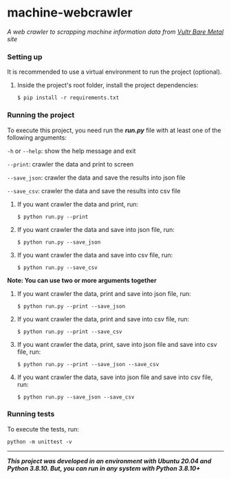 # machine-webcrawler
*A web crawler to scrapping machine information data from [Vultr Bare Metal](https://www.vultr.com/products/bare-metal/#pricing) site*


### Setting up
It is recommended to use a virtual environment to run the project (optional).

1.  Inside the project's root folder, install the project dependencies:
    ```
    $ pip install -r requirements.txt
    ```

### Running the project
To execute this project, you need run the ***run.py*** file with at least one of the following arguments:
 
`-h` or `--help`: show the help message and exit
 
`--print`: crawler the data and print to screen

`--save_json`: crawler the data and save the results into json file

`--save_csv`: crawler the data and save the results into csv file

1. If you want crawler the data and print, run:
	```
	$ python run.py --print
	```

2. If you want crawler the data and save into json file, run:
	```
	$ python run.py --save_json
	```

3. If you want crawler the data and save into csv file, run:
	```
	$ python run.py --save_csv
	```

**Note: You can use two or more arguments together**
1. If you want crawler the data, print and save into json file, run:
	```
	$ python run.py --print --save_json
	```

2. If you want crawler the data, print and save into csv file, run:
	```
	$ python run.py --print --save_csv
	```

3. If you want crawler the data, print, save into json file and save into csv file, run:
	```
	$ python run.py --print --save_json --save_csv
	```

4. If you want crawler the data, save into json file and save into csv file, run:
	```
	$ python run.py --save_json --save_csv
	```

### Running tests
To execute the tests, run:
```commandline
python -m unittest -v
```

---
***This project was developed in an environment with Ubuntu 20.04 and Python 3.8.10. But, you can run in any system with Python 3.8.10+***